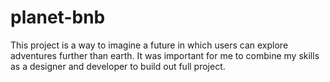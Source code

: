 # planet-bnb

This project is a way to imagine a future in which users can explore adventures further than earth. It was important for me to combine my skills as a designer and developer to build out full project. 
